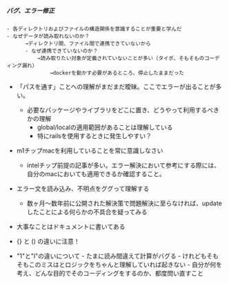 ##### バグ、エラー修正

    - 各ディレクトリおよびファイルの構造関係を意識することが重要と学んだ
    - なぜデータが読み取れないのか？
          →ディレクトリ間、ファイル間で連携できていないから
          - なぜ連携できていないのか？
              →読み取りたい対象が定義されていないことが多い（タイポ、そもそものコーディング漏れ） 
                  →dockerを動かす必要があるところ、停止したままだった

- 「パスを通す」ことへの理解がまだまだ曖昧。ここでエラーが出ることが多い。
  - 必要なパッケージやライブラリをどこに置き、どうやって利用するべきかの理解
    - global/localの適用範囲があることは理解している
    - 特にrailsを使用するときに発生しやすい？

- m1チップmacを利用していることを常に意識しなさい
  - intelチップ前提の記事が多い。エラー解決において参考にする際には、自分のmacにおいても適用できるか確認すること。

- エラー文を読み込み、不明点をググって理解する
  - 数ヶ月〜数年前に公開された解決策で問題解決に至らなければ、updateしたことによる何らかの不具合を疑ってみる 

- 大事なことはドキュメントに書いてある

- {} と () の違いに注意！

- "1"と"l"の違いについて
      - たまに読み間違えて計算がバグる
      - けれどもそもそもこのミスはとロジックをちゃんと理解していれば起きない
      - 自分が何を考え、どんな目的でそのコーディングをするのか、都度問い直すこと 